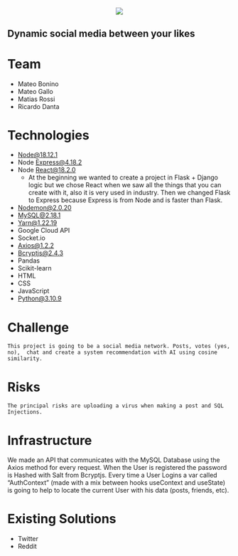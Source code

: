 <!-- Output copied to clipboard! -->

<!-----

----->



# 

<p align="center">
   <img src="https://drive.google.com/uc?export=view&id=1TeYkzMwXDSVYZ8gyqNrv5f1U0UJJtntm" />
</p>


## Dynamic social media between your likes


# Team



* Mateo Bonino
* Mateo Gallo
* Matias Rossi
* Ricardo Danta


# Technologies



* Node@18.12.1
* Node Express@4.18.2
* Node React@18.2.0
    * At the beginning we wanted to create a project in Flask + Django logic but we chose React when we saw all the things that you can create with it, also it is very used in industry. Then we changed Flask to Express because Express is from Node and is faster than Flask.
* Nodemon@2.0.20
* MySQL@2.18.1
* Yarn@1.22.19
* Google Cloud API
* Socket.io
* Axios@1.2.2
* Bcryptjs@2.4.3
* Pandas
* Scikit-learn
* HTML
* CSS
* JavaScript
* Python@3.10.9


# Challenge


    This project is going to be a social media network. Posts, votes (yes, no),  chat and create a system recommendation with AI using cosine similarity.


# Risks


    The principal risks are uploading a virus when making a post and SQL Injections.


# Infrastructure


We made an API that communicates with the MySQL Database using the Axios method for every request. When the User is registered the password is Hashed with Salt from Bcryptjs. Every time a User Logins a var called “AuthContext” (made with a mix between hooks useContext and useState) is going to help to locate the current User with his data (posts, friends, etc).


# Existing Solutions



* Twitter
* Reddit
